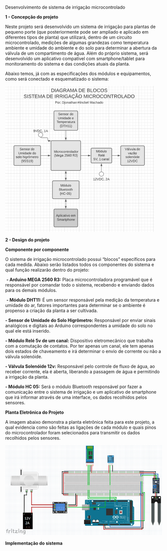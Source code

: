 Desenvolvimento de sistema de irrigação microcontrolado

**1 - Concepção do projeto**			

Neste projeto será desenvolvido um sistema de irrigação para plantas de pequeno porte (que posteriormente pode ser ampliado e aplicado em diferentes tipos de planta) que utilizará, dentro de um circuito microcontrolado, medições de algumas grandezas como temperatura ambiente e umidade do ambiente e do solo para determinar a abertura da válvula de um compartimento de água. Além do próprio sistema, será desenvolvido um aplicativo compatível com smartphone/tablet para monitoramento do sistema e das condições atuais da planta.

Abaixo temos, já com as especificações dos módulos e equipamentos, como será conectado e esquematizado o sistema:

![alt text](https://github.com/LPAE/pi2_eng_20_1/blob/master/DJONATHAN/Diagrama%20de%20blocos.PNG)

**2 - Design do projeto**

**Componente por componente**
	
O sistema de irrigação microcontrolado possui “blocos” específicos para cada medida. 
Abaixo serão listados todos os componentes do sistema e qual função realizarão dentro do projeto:
	
​	**- Arduino MEGA 2560 R3:** Placa microcontroladora programável que é responsável por comandar todo o sistema, recebendo e enviando dados para os demais módulos.

​	**- Módulo DHT11:** É um sensor responsável pela medição da temperatura e umidade do ar, fatores importantes para determinar se o ambiente é propenso a criação da planta a ser cultivada.

**- Sensor de Umidade do Solo Higrômetro:** Responsável por enviar sinais analógicos e digitais ao Arduino correspondentes a umidade do solo no qual ele está inserido. 

**- Módulo Relé 5v de um canal:** Dispositivo eletromecânico que trabalha com a comutação de contatos. Por ter apenas um canal, ele tem apenas dois estados de chaveamento e irá determinar o envio de corrente ou não a válvula solenóide.

**- Válvula Solenóide 12v:** Responsável pelo controle de fluxo de água, ao receber corrente, ela é aberta, liberando a passagem de água e permitindo a irrigação da planta.
	
**- Módulo HC 05:** Será o módulo Bluetooth responsável por fazer a comunicação entre o sistema de irrigação e um aplicativo de smartphone que irá informar através de uma interface, os dados recolhidos pelos sensores.


**Planta Eletrônica do Projeto**

A imagem abaixo demonstra a planta eletrônica feita para este projeto, a qual evidencia como são feitas as ligações de cada módulo e quais pinos do microcontrolador foram selecionados para transmitir os dados recolhidos pelos sensores.

![alt text](https://github.com/LPAE/pi2_eng_20_1/blob/master/DJONATHAN/Planta%20-%20Sist_irrig_2020_1.PNG)


**Implementação do sistema**


